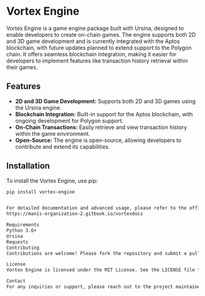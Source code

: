 # Vortex Engine

Vortex Engine is a game engine package built with Ursina, designed to enable developers to create on-chain games. The engine supports both 2D and 3D game development and is currently integrated with the Aptos blockchain, with future updates planned to extend support to the Polygon chain. It offers seamless blockchain integration, making it easier for developers to implement features like transaction history retrieval within their games.

## Features

- **2D and 3D Game Development:** Supports both 2D and 3D games using the Ursina engine.
- **Blockchain Integration:** Built-in support for the Aptos blockchain, with ongoing development for Polygon support.
- **On-Chain Transactions:** Easily retrieve and view transaction history within the game environment.
- **Open-Source:** The engine is open-source, allowing developers to contribute and extend its capabilities.

## Installation

To install the Vortex Engine, use pip:

```bash
pip install vortex-engine


For detailed documentation and advanced usage, please refer to the official documentation.
https://manis-organization-2.gitbook.io/vortexdocs

Requirements
Python 3.6+
Ursina
Requests
Contributing
Contributions are welcome! Please fork the repository and submit a pull request to contribute.

License
Vortex Engine is licensed under the MIT License. See the LICENSE file for more details.

Contact
For any inquiries or support, please reach out to the project maintainer at manicdon7@gmail.com.